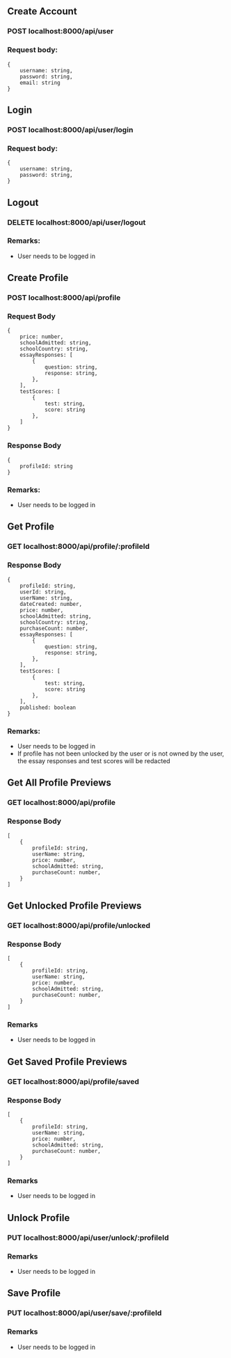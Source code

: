 ## Create Account

### POST localhost:8000/api/user

### Request body:

```{json}
{
    username: string,
    password: string,
    email: string
}
```

## Login

### POST localhost:8000/api/user/login

### Request body:

```{json}
{
    username: string,
    password: string,
}
```

## Logout

### DELETE localhost:8000/api/user/logout

### Remarks:

- User needs to be logged in

## Create Profile

### POST localhost:8000/api/profile

### Request Body

```{json}
{
    price: number,
    schoolAdmitted: string,
    schoolCountry: string,
    essayResponses: [
        {
            question: string,
            response: string,
        },
    ],
    testScores: [
        {
            test: string,
            score: string
        },
    ]
}
```

### Response Body

```{json}
{
    profileId: string
}
```

### Remarks:

- User needs to be logged in

## Get Profile

### GET localhost:8000/api/profile/:profileId

### Response Body

```{json}
{
    profileId: string,
    userId: string,
    userName: string,
    dateCreated: number,
    price: number,
    schoolAdmitted: string,
    schoolCountry: string,
    purchaseCount: number,
    essayResponses: [
        {
            question: string,
            response: string,
        },
    ],
    testScores: [
        {
            test: string,
            score: string
        },
    ],
    published: boolean
}
```

### Remarks:

- User needs to be logged in
- If profile has not been unlocked by the user or is not owned by the user, the essay responses and test scores will be redacted

## Get All Profile Previews

### GET localhost:8000/api/profile

### Response Body

```{json}
[
    {
        profileId: string,
        userName: string,
        price: number,
        schoolAdmitted: string,
        purchaseCount: number,
    }
]
```

## Get Unlocked Profile Previews

### GET localhost:8000/api/profile/unlocked

### Response Body

```{json}
[
    {
        profileId: string,
        userName: string,
        price: number,
        schoolAdmitted: string,
        purchaseCount: number,
    }
]
```

### Remarks

- User needs to be logged in

## Get Saved Profile Previews

### GET localhost:8000/api/profile/saved

### Response Body

```{json}
[
    {
        profileId: string,
        userName: string,
        price: number,
        schoolAdmitted: string,
        purchaseCount: number,
    }
]
```

### Remarks

- User needs to be logged in

## Unlock Profile

### PUT localhost:8000/api/user/unlock/:profileId

### Remarks

- User needs to be logged in

## Save Profile

### PUT localhost:8000/api/user/save/:profileId

### Remarks

- User needs to be logged in
